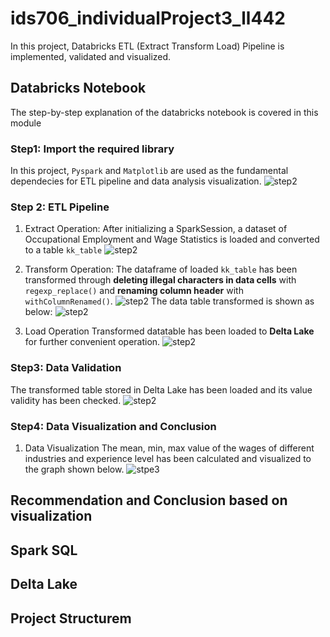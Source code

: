 # ids706_individualProject3_ll442

In this project, Databricks ETL (Extract Transform Load) Pipeline is implemented, validated and visualized.

## Databricks Notebook
The step-by-step explanation of the databricks notebook is covered in this module

### Step1: Import the required library
In this project, `Pyspark` and `Matplotlib` are used as the fundamental dependecies for ETL pipeline and data analysis visualization. 
![step2](./library.png)

### Step 2: ETL Pipeline
1. Extract Operation:
After initializing a SparkSession, a dataset of Occupational Employment and Wage Statistics is loaded and converted to a table `kk_table`
![step2](./extract.png)

2. Transform Operation:
The dataframe of loaded `kk_table` has been transformed through **deleting illegal characters in data cells** with `regexp_replace()` and **renaming column header** with `withColumnRenamed()`.
![step2](./extract.png)
The data table transformed is shown as below:
![step2](./extract.png)

3. Load Operation
Transformed datatable has been loaded to **Delta Lake** for further convenient operation.
![step2](./extract.png)

### Step3: Data Validation
The transformed table stored in Delta Lake has been loaded and its value validity has been checked.
![step2](./extract.png)

### Step4: Data Visualization and Conclusion
1. Data Visualization
The mean, min, max value of the wages of different industries and experience level has been calculated and visualized to the graph shown below.
![stpe3](./step3.png)

## Recommendation and Conclusion based on visualization

## Spark SQL

## Delta Lake

## Project Structurem


